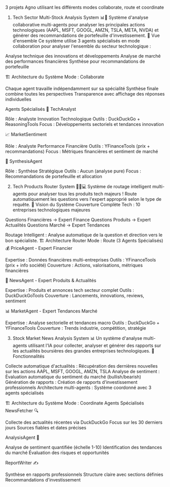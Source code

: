 3 projets Agno utilisant les différents modes collaborate, route et coordinate
1. Tech Sector Multi-Stock Analysis System 📊🚀
Système d'analyse collaborative multi-agents pour analyser les principales actions technologiques (AAPL, MSFT, GOOGL, AMZN, TSLA, META, NVDA) et générer des recommandations de portefeuille d'investissement.
🎯 Vue d'ensemble
Ce système utilise 3 agents spécialisés en mode collaboration pour analyser l'ensemble du secteur technologique :

Analyse technique des innovations et développements
Analyse de marché des performances financières
Synthèse pour recommandations de portefeuille

🏗️ Architecture du Système
Mode : Collaborate

Chaque agent travaille indépendamment sur sa spécialité
Synthèse finale combine toutes les perspectives
Transparence avec affichage des réponses individuelles

Agents Spécialisés
🔬 TechAnalyst

Rôle : Analyste Innovation Technologique
Outils : DuckDuckGo + ReasoningTools
Focus : Développements sectoriels et tendances innovation

📈 MarketSentiment

Rôle : Analyste Performance Financière
Outils : YFinanceTools (prix + recommandations)
Focus : Métriques financières et sentiment de marché

🎯 SynthesisAgent

Rôle : Synthèse Stratégique
Outils : Aucun (analyse pure)
Focus : Recommandations de portefeuille et allocation


2. Tech Products Router System 🔀📱💻
Système de routage intelligent multi-agents pour analyser tous les produits tech majeurs ! Route automatiquement les questions vers l'expert approprié selon le type de requête.
🎯 Vision du Système
Couverture Complète Tech : 10 entreprises technologiques majeures

Questions Financières → Expert Finance
Questions Produits → Expert Actualités
Questions Marché → Expert Tendances

Routage Intelligent : Analyse automatique de la question et direction vers le bon spécialiste.
🏗️ Architecture Router
Mode : Route (3 Agents Spécialisés)
💰 PriceAgent - Expert Financier

Expertise : Données financières multi-entreprises
Outils : YFinanceTools (prix + info société)
Couverture : Actions, valorisations, métriques financières

📰 NewsAgent - Expert Produits & Actualités

Expertise : Produits et annonces tech secteur complet
Outils : DuckDuckGoTools
Couverture : Lancements, innovations, reviews, sentiment

📊 MarketAgent - Expert Tendances Marché

Expertise : Analyse sectorielle et tendances macro
Outils : DuckDuckGo + YFinanceTools
Couverture : Trends industrie, compétition, stratégie


3. Stock Market News Analysis System 📊
Un système d'analyse multi-agents utilisant l'IA pour collecter, analyser et générer des rapports sur les actualités boursières des grandes entreprises technologiques.
🎯 Fonctionnalités

Collecte automatique d'actualités : Récupération des dernières nouvelles sur les actions AAPL, MSFT, GOOGL, AMZN, TSLA
Analyse de sentiment : Évaluation automatique du sentiment du marché (bullish/bearish)
Génération de rapports : Création de rapports d'investissement professionnels
Architecture multi-agents : Système coordonné avec 3 agents spécialisés

🏗️ Architecture du Système
Mode : Coordinate
Agents Spécialisés
NewsFetcher 🔍

Collecte des actualités récentes via DuckDuckGo
Focus sur les 30 derniers jours
Sources fiables et dates précises

AnalysisAgent 🧠

Analyse de sentiment quantifiée (échelle 1-10)
Identification des tendances du marché
Évaluation des risques et opportunités

ReportWriter ✍️

Synthèse en rapports professionnels
Structure claire avec sections définies
Recommandations d'investissement
